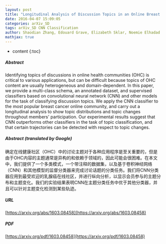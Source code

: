 ```yaml
---
layout: post
title: "Longitudinal Analysis of Discussion Topics in an Online Breast Cancer Community using Convolutional Neural Networks"
date: 2016-04-07 15:09:05
categories: arXiv_SD
tags: arXiv_SD CNN Classification
author: Shaodian Zhang, Edouard Grave, Elizabeth Sklar, Noemie Elhadad
mathjax: true
---
```


* content
{:toc}

##### Abstract
Identifying topics of discussions in online health communities (OHC) is critical to various applications, but can be difficult because topics of OHC content are usually heterogeneous and domain-dependent. In this paper, we provide a multi-class schema, an annotated dataset, and supervised classifiers based on convolutional neural network (CNN) and other models for the task of classifying discussion topics. We apply the CNN classifier to the most popular breast cancer online community, and carry out a longitudinal analysis to show topic distributions and topic changes throughout members' participation. Our experimental results suggest that CNN outperforms other classifiers in the task of topic classification, and that certain trajectories can be detected with respect to topic changes.

##### Abstract (translated by Google)
确定在线健康社区（OHC）中的讨论主题对于各种应用程序是至关重要的，但是由于OHC内容的主题通常是异构的和依赖于领域的，因此可能会很困难。在本文中，我们提供了一个多类模式，一个带注释的数据集，以及基于卷积神经网络（CNN）和其他模型的监督分类器来完成讨论话题的分类任务。我们将CNN分类器应用到最受欢迎的乳腺癌在线社区，并进行纵向分析，以显示会员参与的主题分布和主题变化。我们的实验结果表明CNN在主题分类任务中优于其他分类器，并且可以针对主题变化检测到某些轨迹。

##### URL
[https://arxiv.org/abs/1603.08458](https://arxiv.org/abs/1603.08458)

##### PDF
[https://arxiv.org/pdf/1603.08458](https://arxiv.org/pdf/1603.08458)

